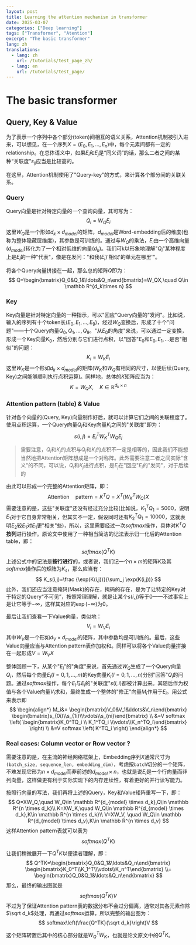 ```yaml
---
layout: post
title: Learning the attention mechanism in transformer
date: 2025-03-07
categories: ["Deep learning"]
tags: ["Transformer", "Atention"]
excerpt: "The basic transformer"
lang: zh
translations:
  - lang: zh
    url: /tutorials/test_page_zh/
  - lang: en
    url: /tutorials/test_page/
---
```


# The basic transformer



## Query, Key & Value

为了表示一个序列中各个部分(token)间相互的语义关系，Attention机制被引入进来，可以想见，在一个序列$X=(E_0, E_1, \ldots, E_n)$中，每个元素间都有一定的relationship。在总体语义中，如果$E_i$和$E_j$是“同义词”的话，那么二者之间的某种“关联度”$s_{ij}$应当是比较高的。

在这里，Attention机制使用了"Query-key"的方式，来计算各个部分间的关联关系。

### Query 

Query向量是针对特定向量的一个查询向量，其可写为：
$$
Q_i=W_QE_i
$$
这里$W_Q$是一个形如$d_k\times d_{model}$的矩阵，$d_{model}$是Word-embedding后的维度(也称为整体隐藏层维度)，其参数是可训练的。通过与$W_Q$的乘法，$E_i$由一个高维向量($d_{model}$)转化为了一个相对低维的向量($d_k$)。我们可k以形象地理解"$Q_i$"某种程度上是$E_i$的一种"代表"，像是在发问："和我($E_i$)'相似'的单元在哪里'"。

将各个Query向量拼接在一起，那么总的矩阵$Q$即为：
$$
Q=\begin{bmatrix}Q_0&Q_1&\ldots&Q_n\end{bmatrix}=W_QX,\quad Q\in \mathbb R^{d_k\times n}
$$

### Key

Key向量是针对特定向量的一种指示，可以"回应"Query向量的"发问"。比如说，输入的序列有十个token长($E_0, E_1, \ldots, E_9$)，经过$W_Q$变换后，形成了十个"问题"——十个Query向量$Q_0, Q_1, \ldots, Q_9$。"从$E_0$的角度"来说，可以通过一定变换，形成一个Key向量$K_0$，然后分别与它们进行点积，以"回答"$E_0$和$E_0, E_1, ...$是否"相似"的问题：
$$
K_i=W_KE_i
$$
这里$W_K$是一个形如$d_k\times d_{model}$的矩阵($W_K$和$W_Q$有相同的尺寸，以便后续(Query, Key)之间能够顺利执行点积运算)。同样地，总体的$K$矩阵应当为：
$$
K=W_QX,\quad K\in \mathbb R^{d_k\times n}
$$


### Attention pattern (table) & Value

针对各个向量的(Query, Key)向量制作好后，就可以计算它们之间的关联程度了。使用点积运算，一个Query向量$Q_i$和Key向量$K_i$之间的"关联度"即为：
$$
s(i,j)=E_i^TW_K^T W_QE_j
$$

> 需要注意，$Q_i$和$K_j$的点积与$Q_j$和$K_i$的点积不一定是相等的，因此我们不能想当然地把Attention矩阵想成是一个对称阵。此外需要注意二者之间实际"含义"的不同，可以说，$Q_i$和$K_j$进行点积，是$E_j$在"回应"$E_i$的"发问"，对于后续的

由此可以形成一个完整的Attention矩阵，即：
$$
\text{Attention}\quad \text{pattern}=K^TQ=X^T(W_K^T W_Q)X
$$
需要注意的是，这些"关联度"还没有经过充分比较(比如说，$K_1^TQ_1=5000$，说明$E_1$对于它自身非常相关，但其实不一定，假设同时还有$K_2^TQ_1=10000$，这就表明$E_2$较$E_1$对$E_1$更"相关"些)，所以，这里需要经过一次$softmax$操作，具体对$K^TQ$**按列**进行操作。原论文中使用了一种相当简洁的记法表示归一化后的Attention table，即：
$$
softmax(Q^TK)
$$
上述公式中的记法是**按行进行**的，或者说，我们记一个$n\times m$的矩阵$K$及其$softmax$操作后的矩阵为$K_s$，那么应当有：
$$
K_s(i,j)=\frac {\exp(K(i,j))}{\sum_j \exp(K(i,j))}
$$
此外，我们还应当注意掩码(Mask)的存在，掩码的存在，是为了让特定的Key对于特定的Query“不可见”，按照常理理解，就是让某个$s(i,j)$等于$0$——不过事实上是让它等于$-\infty$，这样其对应的$\exp(-\infty)$为0。

最后让我们查看一下Value向量，类似地：
$$
V_i = W_VE_i
$$
其中$W_V$是一个形如$d_V \times d_{model}$的矩阵，其中参数均是可训练的。最后，这些Value向量应当与Attention pattern表作加权和。同样可以将各个Value向量拼接在一起形成$V=W_V X$

整体回顾一下，从某个"$E_i$"的"角度"来说，首先通过$W_Q$生成了一个Query向量$Q_i$，然后每个向量$E_l(l=0,1,\ldots,n)$的Key向量$K_l(l=0,1,\ldots,n)$分别"回答"$Q_i$的问题。通过$softmax$操作，每个$E_l$与$E_i$的"关联度"$s(l, i)$都被计算出来。其随后作为权值与各个Value向量$V_l$求和，最终生成一个整体的"修正"向量$M_i$作用于$E_i$。用公式来表示即
$$
\begin{align*}
M_i&=
\begin{bmatrix}V_0&V_1&\ldots&V_n\end{bmatrix}
\begin{bmatrix}s_{0i}\\s_{1i}\\\vdots\\s_{ni}\end{bmatrix}
\\
&=V softmax \left( \begin{bmatrix}K_0^TQ_i \\ K_1^TQ_i \\\vdots\\K_n^TQ_i\end{bmatrix} \right)
\\
&=V softmax \left( K^TQ_i \right)
\end{align*}
$$

### Real cases: Column vector or Row vector ?

需要注意的是，在主流的神经网络框架上，Embedding序列$X$通常尺寸为`(batch_size, sequence_len, embedding_dim)`，考虑按`batch`切分的一个矩阵，不难发现它形为$n \times d_{model}$而非前述的$d_{model}\times n$，也就是说$E_i$是一个行向量而非列向量，这样做更有利于实际实现下的内存连续性，有着更好的并行读写能力。

按照行向量的写法，我们再将上述的Query，Key和Value矩阵重写一下，即：
$$
Q=XW_Q,\quad W_Q\in \mathbb R^{d_{model} \times d_k},Q\in \mathbb R^{n \times d_k}\\
K=XW_K,\quad W_Q\in \mathbb R^{d_{model} \times d_k},K\in \mathbb R^{n \times d_k}\\
V=XW_V, \quad W_Q\in \mathbb R^{d_{model} \times d_v},K\in \mathbb R^{n \times d_v}
$$
 这样Attention pattern表就可以表为
$$
softmax(Q^TK)
$$

让我们稍微展开一下$Q^TK$以便读者理解，即：
$$
Q^TK=\begin{bmatrix}Q_0&Q_1&\ldots&Q_n\end{bmatrix}
\begin{bmatrix}K_0^T\\K_1^T\\\vdots\\K_n^T\end{bmatrix}
\\=
\begin{bmatrix}Q_0&Q_1&\ldots&Q_n\end{bmatrix}
$$
那么，最终的输出图就是
$$
softmax(Q^TK)V
$$
不过为了保证Attention pattern表的数据分布不会过分偏离，通常对其各元素作除$\sqrt d_k$处理，再通过$softmax$运算，所以完整的输出图为：
$$
softmax\left(\frac{Q^TK}{\sqrt d_k}\right)V
$$





这个矩阵转置后其中的核心部分就是$W_Q^T W_K$，也就是论文原文中的$Q^TK$。

